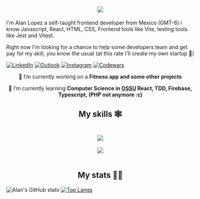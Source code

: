 <h1 align="center">
    <img src="https://readme-typing-svg.herokuapp.com/?font=Righteous&size=35&center=true&vCenter=true&width=500&height=70&duration=4000&lines=Hi+There!+👋;+I'm+Alan+Lopez!;" />
</h1>

I'm Alan Lopez a self-taught frontend developer from Mexico (GMT-6) i know Javascript, React, HTML, CSS, Frontend tools like Vite, testing tools like Jest and Vitest.

Right now I'm looking for a chance to help some developers team and get pay for my skill, you know the usual (at this rate I'll create my own startup 🗿)

[![LinkedIn](https://img.shields.io/badge/linkedin-%230077B5.svg?style=for-the-badge&logo=linkedin&logoColor=white)](https://www.linkedin.com/in/alan-lopez-frontend/)
[![Outlook](https://img.shields.io/badge/Microsoft_Outlook-0078D4?style=for-the-badge&logo=microsoft-outlook&logoColor=white)](mailto:alan_lopezrey9822@outlook.com)
[![Instagram](https://img.shields.io/badge/Instagram-%23E4405F.svg?style=for-the-badge&logo=Instagram&logoColor=white)](https://www.instagram.com/alan_lr_dev/)
[![Codewars](https://img.shields.io/badge/Codewars-B1361E?style=for-the-badge&logo=codewars&logoColor=grey)](https://www.codewars.com/users/AlanLopRey)

<div align="center">
 
 🔭 I’m currently working on a **Fitness app and some other projects**
 
 🌱 I’m currently learning **Computer Science in [OSSU](https://ossu.firebaseapp.com/#/) React, TDD, Firebase, Typescript, (PHP not anymore :c)**

 </div>

<h2 align="center"> My skills 🕸</h2>
<br/>
<div align="center">
    <img src="https://skillicons.dev/icons?i=javascript,react,html,css,sass,git,bootstrap" />
    <br>
    <br>
    <img src="https://skillicons.dev/icons?i=vite,github,tailwind,jest,vitest" />
    <br>
    <br>
</div>

<h2 align="center"> My stats 👨‍💻</h2>

![Alan's GitHub stats](https://github-readme-stats.vercel.app/api?username=alanloprey&show_icons=true&theme=radical)
[![Top Langs](https://github-readme-stats.vercel.app/api/top-langs/?username=alanloprey&layout=donut)](https://github.com/alanloprey/github-readme-stats)
